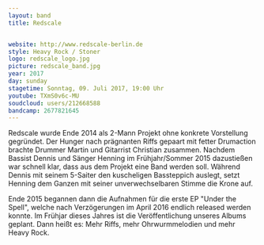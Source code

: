 ```yaml
---
layout: band
title: Redscale


website: http://www.redscale-berlin.de
style: Heavy Rock / Stoner  
logo: redscale_logo.jpg
picture: redscale_band.jpg
year: 2017
day: sunday
stagetime: Sonntag, 09. Juli 2017, 19:00 Uhr
youtube: TXmS0v6c-MU
soudcloud: users/212668588
bandcamp: 2677821645
---
```

Redscale wurde Ende 2014 als 2-Mann Projekt ohne konkrete Vorstellung gegründet. Der Hunger nach prägnanten Riffs gepaart mit fetter Drumaction brachte Drummer Martin und Gitarrist Christian zusammen. Nachdem Bassist Dennis und Sänger Henning im Frühjahr/Sommer 2015 dazustießen war schnell klar, dass aus dem Projekt eine Band werden soll. Während Dennis mit seinem 5-Saiter den kuscheligen Bassteppich auslegt, setzt Henning dem Ganzen mit seiner unverwechselbaren Stimme die Krone auf.


Ende 2015 begannen dann die Aufnahmen für die erste EP "Under the Spell", welche nach Verzögerungen im April 2016 endlich released werden konnte. Im Frühjar dieses Jahres ist die Veröffentlichung unseres Albums geplant. Dann heißt es: Mehr Riffs, mehr Ohrwurmmelodien und mehr Heavy Rock.
